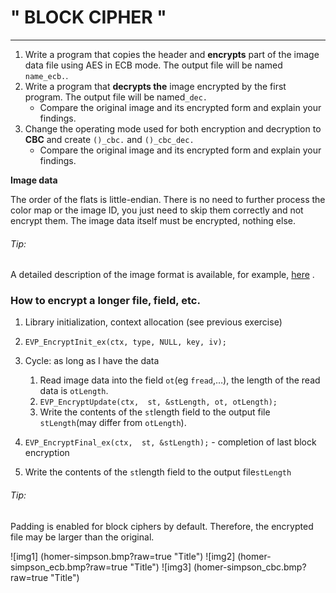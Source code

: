# " BLOCK CIPHER "

------------------------------------------------------------------------------------

1.  Write a program that copies the header and **encrypts** part of the image data file using AES in ECB mode. The output file will be named `name_ecb.`.
2.  Write a program that **decrypts the** image encrypted by the first program. The output file will be named`_dec.`
    -   Compare the original image and its encrypted form and explain your findings.
3.  Change the operating mode used for both encryption and decryption to **CBC** and create `()_cbc.` and `()_cbc_dec.`
    -   Compare the original image and its encrypted form and explain your findings.


**Image data**

The order of the flats is little-endian. There is no need to further process the color map or the image ID, you just need to skip them correctly and not encrypt them. The image data itself must be encrypted, nothing else.

###### Tip:

A detailed description of the image format is available, for example, [here](http://www.paulbourke.net/dataformats/tga/) .

### How to encrypt a longer file, field, etc.

1.  Library initialization, context allocation (see previous exercise)
2.  `EVP_EncryptInit_ex(ctx, type, NULL, key, iv);`
3.  Cycle: as long as I have the data
    1.  Read image data into the field `ot`(eg `fread`,…), the length of the read data is `otLength`.
    2.  `EVP_EncryptUpdate(ctx,  st, &stLength, ot, otLength);`
    3.  Write the contents of the `st`length field to the output file `stLength`(may differ from `otLength`).

4.  `EVP_EncryptFinal_ex(ctx,  st, &stLength);` - completion of last block encryption
5.  Write the contents of the `st`length field to the output file`stLength`

###### Tip:

Padding is enabled for block ciphers by default. Therefore, the encrypted file may be larger than the original.

![img1] (homer-simpson.bmp?raw=true "Title")
![img2] (homer-simpson_ecb.bmp?raw=true "Title")
![img3] (homer-simpson_cbc.bmp?raw=true "Title")

